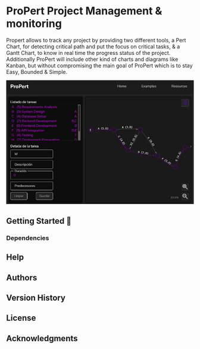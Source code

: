 
# ProPert Project Management & monitoring

Propert allows to track any project by providing two different tools,
a Pert Chart, for detecting critical path and put the focus on critical tasks,
& a Gantt Chart, to know in real time the progress status of the project.
Additionally ProPert will include other kind of charts and diagrams like Kanban, 
but without compromising the main goal of ProPert which is to stay Easy, Bounded & Simple.

![Screenshot](./frontend/screenshot-1.jpg)
## Getting Started 🚀

### Dependencies

## Help

## Authors 

## Version History

## License

## Acknowledgments


